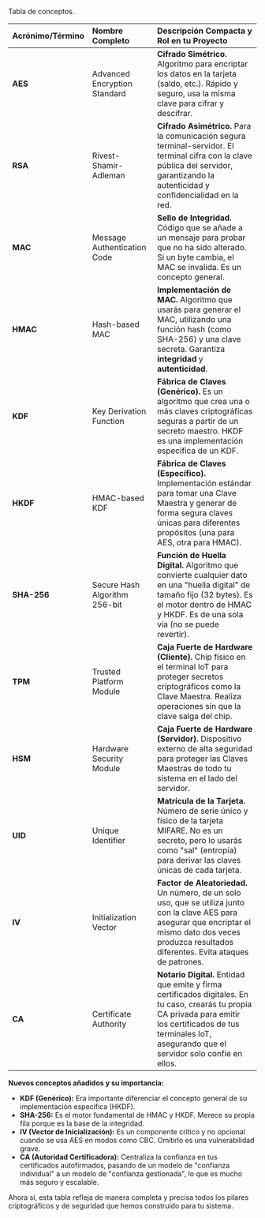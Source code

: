 Tabla de conceptos.

| Acrónimo/Término | Nombre Completo | Descripción Compacta y Rol en tu Proyecto |
| :--- | :--- | :--- |
| **AES** | Advanced Encryption Standard | **Cifrado Simétrico.** Algoritmo para encriptar los datos en la tarjeta (saldo, etc.). Rápido y seguro, usa la misma clave para cifrar y descifrar. |
| **RSA** | Rivest-Shamir-Adleman | **Cifrado Asimétrico.** Para la comunicación segura terminal-servidor. El terminal cifra con la clave pública del servidor, garantizando la autenticidad y confidencialidad en la red. |
| **MAC** | Message Authentication Code | **Sello de Integridad.** Código que se añade a un mensaje para probar que no ha sido alterado. Si un byte cambia, el MAC se invalida. Es un concepto general. |
| **HMAC** | Hash-based MAC | **Implementación de MAC.** Algoritmo que usarás para generar el MAC, utilizando una función hash (como SHA-256) y una clave secreta. Garantiza **integridad** y **autenticidad**. |
| **KDF** | Key Derivation Function | **Fábrica de Claves (Genérico).** Es un algoritmo que crea una o más claves criptográficas seguras a partir de un secreto maestro. HKDF es una implementación específica de un KDF. |
| **HKDF** | HMAC-based KDF | **Fábrica de Claves (Específico).** Implementación estándar para tomar una Clave Maestra y generar de forma segura claves únicas para diferentes propósitos (una para AES, otra para HMAC). |
| **SHA-256** | Secure Hash Algorithm 256-bit | **Función de Huella Digital.** Algoritmo que convierte cualquier dato en una "huella digital" de tamaño fijo (32 bytes). Es el motor dentro de HMAC y HKDF. Es de una sola vía (no se puede revertir). |
| **TPM** | Trusted Platform Module | **Caja Fuerte de Hardware (Cliente).** Chip físico en el terminal IoT para proteger secretos criptográficos como la Clave Maestra. Realiza operaciones sin que la clave salga del chip. |
| **HSM** | Hardware Security Module | **Caja Fuerte de Hardware (Servidor).** Dispositivo externo de alta seguridad para proteger las Claves Maestras de todo tu sistema en el lado del servidor. |
| **UID** | Unique Identifier | **Matrícula de la Tarjeta.** Número de serie único y físico de la tarjeta MIFARE. No es un secreto, pero lo usarás como "sal" (entropía) para derivar las claves únicas de cada tarjeta. |
| **IV** | Initialization Vector | **Factor de Aleatoriedad.** Un número, de un solo uso, que se utiliza junto con la clave AES para asegurar que encriptar el mismo dato dos veces produzca resultados diferentes. Evita ataques de patrones. |
| **CA** | Certificate Authority | **Notario Digital.** Entidad que emite y firma certificados digitales. En tu caso, crearás tu propia CA privada para emitir los certificados de tus terminales IoT, asegurando que el servidor solo confíe en ellos. |

**Nuevos conceptos añadidos y su importancia:**

*   **KDF (Genérico):** Era importante diferenciar el concepto general de su implementación específica (HKDF).
*   **SHA-256:** Es el motor fundamental de HMAC y HKDF. Merece su propia fila porque es la base de la integridad.
*   **IV (Vector de Inicialización):** Es un componente crítico y no opcional cuando se usa AES en modos como CBC. Omitirlo es una vulnerabilidad grave.
*   **CA (Autoridad Certificadora):** Centraliza la confianza en tus certificados autofirmados, pasando de un modelo de "confianza individual" a un modelo de "confianza gestionada", lo que es mucho más seguro y escalable.

Ahora sí, esta tabla refleja de manera completa y precisa todos los pilares criptográficos y de seguridad que hemos construido para tu sistema.